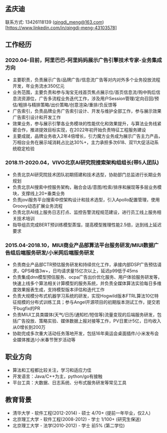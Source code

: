## 孟庆迪
联系方式: 13426118139 (qingdi_meng@163.com) [https://www.linkedin.com/in/qingdi-meng-43103578]

## 工作经历

### 2020.04-目前，阿里巴巴-阿里妈妈展示广告引擎技术专家-业务集成方向
- 主要职责，负责展示广告/品牌广告/信息流广告等对内对外多个业务投放流程开发，年业务流水350亿元
- 业务范围，主要负责和参与淘宝无线首页焦点展示位/首页信息流/购中购后信息流资源位，广告多流程业务迭代工作，涉及用户Session管理/定向召回/预估/粗排与精排策略/出价策略/创意渲染/重排/负反馈等
- 广告索引，负责品牌业务广告索引设计、开发与维护全部工作，参与展示效果广告索引设计和开发工作
- 效果业务，参与展示引擎各业务模块的性能优化和效果提升，与算法业务线紧密合作，推进提效目标实现，在2022年初开始负责特征工程服务建设
- 主要成就，品牌业务收入2年4倍增长，引力魔方业务成为展示广告主力产品，万相台业务在展示域消耗占比达30%+，主力承担多次618、双11大促活动系统稳定检验

### 2018.11-2020.04，VIVO北京AI研究院搜索架构组组长(带5人团队)
- 负责北京AI研究院技术团队初期搭建和技术选型，协助部门总监进行长期业务规划
- 负责北京AI搜索中控服务架构，融合会话/意图/检索/排序和展现等多层业务模块，支撑线上20+垂类业务
- 负责jovi服务平台搜索中控架构设计和技术选型，引入Apollo配置管理，使用Groovy动态扩展业务流程
- 负责北京AI线上服务日志打点、监控告警流程规范建设，进行员工线上服务相关技术培训
- 指导组员完成BERT预训练模型蒸馏，提高模型推理性能2.5倍，达到线上延迟要求

### 2015.04-2018.10，MIUI商业产品部算法平台服务研发/MIUI数据广告组后端服务研发/小米网后端服务研发
- 负责商业产品部CTR预估服务研发和持续优化工作，承接内部DSP广告预估请求，QPS峰值3w+，日均请求量15亿次以上，延迟p99低于45ms
- 负责集成dnn模型预估服务、ocpa广告出价优化服务、用户体验服务研发等，快速上线多个算法相关计算模型的服务系统，并负责全媒体算法实验每日多维度效果报表生成，支持模型版本评估和迭代工作
- 负责大规模分布式机器学习系统的研发，实现Hogwild版本FTRL算法10亿特征规模的分布式训练工具；参与Angel开源项目的初期版本测试工作，提交若干bugfix的PR
- 负责MIUI工具类媒体(天气/日历/通知栏/短信等)流量变现的后端服务研发，包括广告投放、策略实验、媒体数据上报对接等工作，PV日累计5亿，日均收入从0增长到200万
- 协助完成多次重大活动任务落地开发，包括16年奥运会桌面插件/小米发布会全媒体推送/小米春节贺岁活动等

## 职业方向

- 算法和工程都比较关注，学习和适应力佳
- 开发语言：Java/C++为主，python/go有接触
- 平台工具：大数据、日志系统、分布式服务研发等常见工具

## 教育背景
- 清华大学 - 软件工程(2012-2014) - 硕士 4/70+ (提前一年毕业，仅2人)
- 北京理工大学 - 软件工程(2008-2012) - 学士 1/100+ (研究生保送)
- 北京理工大学 - 法学(2010-2012) - 学士 前5% (第二学位)
